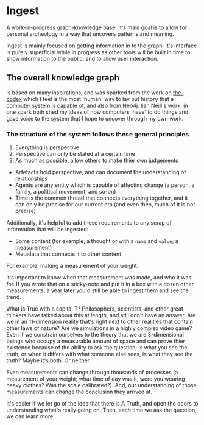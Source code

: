 # Ingest
A work-in-progress graph-knowledge base.
It's main goal is to allow for personal archeology in a way that uncovers patterns and meaning.

Ingest is mainly focused on getting information in to the graph. It's interface is purely superficial while in progress as other tools will be built in time to show information to the public, and to allow user interaction.


## The overall knowledge graph
is based on many inspirations, and was sparked from the work on [the-codex](http://the-codex.net) which I feel is the most 'human' way to lay out history that a computer system is capable of, and also from [Neo4j](http://neo4j.com).
Iian Neill's work, in one spark both shed my ideas of how computers 'have' to do things and gave voice to the system that I hope to uncover through my own work.

### The structure of the system follows these general principles

1. Everything is perspective
2. Perspective can only be stated at a certain time
3. As much as possible, allow others to make thier own judgements

- Artefacts hold perspective, and can document the understanding of relationships
- Agents are any entity which is capable of affecting change (a person, a family, a political movement, and so-on)
- Time is the common thread that connects everything together, and it can only be precise for our current era (and even then, much of it is not precise)


Additionally, it's helpful to add these requirements to any scrap of information that will be ingested:

- Some content (for example, a thought or with a `name` and `value`; a measurement)
- Metadata that connects it to other content

For example: making a measurement of your weight.

it's important to know when that measurement was made, and who it was for. If you wrote that on a sticky-note and put it in a box with a dozen other measurements, a year later you'd still be able to ingest them and see the trend.



What is True with a capital T? Philosophers, scientists, and other great thinkers have talked about this at length, and still don't have an answer.
Are we in an 11-dimension reality that's right next to other realities that contain other laws of nature? Are we simulations in a highly complex video game? Even if we constrain ourselves to the theory that we are 3-dimensional beings who occupy a measurable amount of space and can prove thier existence because of the ability to ask the question; is what you see the truth, or when it differs with what someone else sees, is what they see the truth? Maybe it's both. Or neither.

Even measurements can change through thousands of processes (a meaurement of your weight; what time of day was it, were you wearing heavy clothes? Was the scale calibrated?). And, our understanding of those measurements can change the conclusion they arrived at.

It's easier if we let go of the idea that there is A Truth, and open the doors to understanding what's really going on. Then, each time we ask the question, we can learn more.
